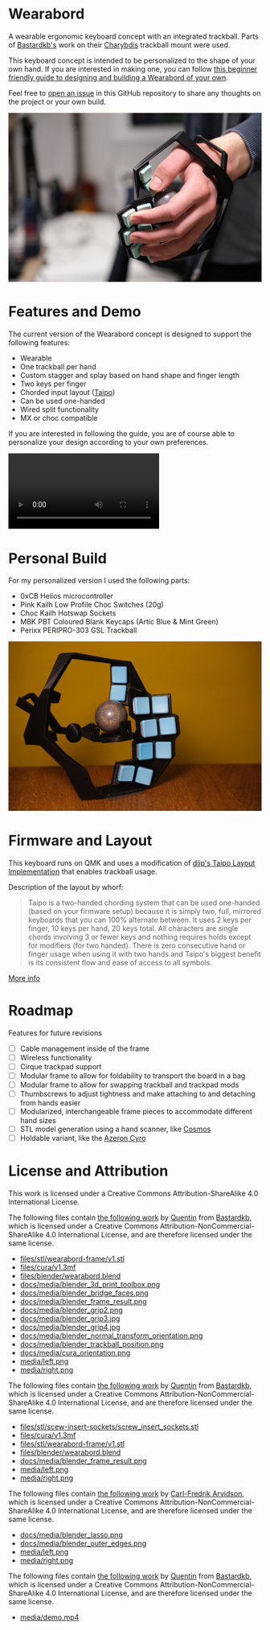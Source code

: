 # Wearabord

A wearable ergonomic keyboard concept with an integrated trackball. Parts of [Bastardkb's](https://bastardkb.com/) work on their [Charybdis](https://github.com/Bastardkb/Charybdis) trackball mount were used.

This keyboard concept is intended to be personalized to the shape of your own hand. If you are interested in making one, you can follow [this beginner friendly guide to designing and building a Wearabord of your own](/docs/build_guide.md).

Feel free to [open an issue](https://docs.github.com/en/issues/tracking-your-work-with-issues/creating-an-issue) in this GitHub repository to share any thoughts on the project or your own build.

![](media/left.jpg)

# Features and Demo

The current version of the Wearabord concept is designed to support the following features:

- Wearable
- One trackball per hand
- Custom stagger and splay based on hand shape and finger length
- Two keys per finger
- Chorded input layout ([Taipo](https://inkeys.wiki/en/keymaps/taipo))
- Can be used one-handed
- Wired split functionality
- MX or choc compatible

If you are interested in following the guide, you are of course able to personalize your design according to your own preferences.

![](media/demo.mp4)

# Personal Build

For my personalized version I used the following parts:

- 0xCB Helios microcontroller
- Pink Kailh Low Profile Choc Switches (20g)
- Choc Kailh Hotswap Sockets
- MBK PBT Coloured Blank Keycaps (Artic Blue & Mint Green)
- Perixx PERIPRO-303 GSL Trackball

![](media/right.jpg)

# Firmware and Layout

This keyboard runs on QMK and uses a modification of [dlip's Taipo Layout Implementation](https://github.com/dlip/qmk_firmware/blob/chouchou/users/dlip/taipo.md) that enables trackball usage.

Description of the layout by whorf:

>Taipo is a two-handed chording system that can be used one-handed (based on your firmware setup) because it is simply two, full, mirrored keyboards that you can 100% alternate between. It uses 2 keys per finger, 10 keys per hand, 20 keys total. All characters are single chords involving 3 or fewer keys and nothing requires holds except for modifiers (for two handed). There is zero consecutive hand or finger usage when using it with two hands and Taipo's biggest benefit is its consistent flow and ease of access to all symbols.

[More info](https://inkeys.wiki/en/keymaps/taipo)

# Roadmap

Features for future revisions

- [ ] Cable management inside of the frame
- [ ] Wireless functionality
- [ ] Cirque trackpad support
- [ ] Modular frame to allow for foldability to transport the board in a bag
- [ ] Modular frame to allow for swapping trackball and trackpad mods
- [ ] Thumbscrews to adjust tightness and make attaching to and detaching from hands easier
- [ ] Modularized, interchangeable frame pieces to accommodate different hand sizes
- [ ] STL model generation using a hand scanner, like [Cosmos](https://github.com/rianadon/Cosmos-Keyboards/)
- [ ] Holdable variant, like the [Azeron Cyro](https://store.azeron.eu/azeron-keypads#keypad=cyro)

# License and Attribution

This work is licensed under a Creative Commons Attribution-ShareAlike 4.0 International License.

The following files contain [the following work](https://github.com/Bastardkb/Charybdis/blob/main/files/mods/printable-btu-screws/bottom.stl) by [Quentin](https://github.com/bstiq) from [Bastardkb](https://github.com/Bastardkb), which is licensed under a Creative Commons Attribution-NonCommercial-ShareAlike 4.0 International License, and are therefore licensed under the same license.

- [files/stl/wearabord-frame/v1.stl](files/stl/wearabord-frame/v1.stl)
- [files/cura/v1.3mf](files/cura/v1.3mf)
- [files/blender/wearabord.blend](files/blender/wearabord.blend)
- [docs/media/blender_3d_print_toolbox.png](docs/media/blender_3d_print_toolbox.png)
- [docs/media/blender_bridge_faces.png](docs/media/blender_bridge_faces.png)
- [docs/media/blender_frame_result.png](docs/media/blender_frame_result.png)
- [docs/media/blender_grip2.png](docs/media/blender_grip2.png)
- [docs/media/blender_grip3.jpg](docs/media/blender_grip3.jpg)
- [docs/media/blender_grip4.jpg](docs/media/blender_grip4.jpg)
- [docs/media/blender_normal_transform_orientation.png](docs/media/blender_normal_transform_orientation.png)
- [docs/media/blender_trackball_position.png](docs/media/blender_trackball_position.png)
- [docs/media/cura_orientation.png](docs/media/cura_orientation.png)
- [media/left.png](media/left.png)
- [media/right.png](media/right.png)

The following files contain [the following work](https://github.com/Bastardkb/Charybdis/blob/main/files/3x5%20nano/charybdisnano_v2_v187.stl) by [Quentin](https://github.com/bstiq) from [Bastardkb](https://github.com/Bastardkb), which is licensed under a Creative Commons Attribution-NonCommercial-ShareAlike 4.0 International License, and are therefore licensed under the same license.

- [files/stl/scew-insert-sockets/screw_insert_sockets.stl](files/stl/scew-insert-sockets/screw_insert_sockets.stl)
- [files/cura/v1.3mf](files/cura/v1.3mf)
- [files/stl/wearabord-frame/v1.stl](files/stl/wearabord-frame/v1.stl)
- [files/blender/wearabord.blend](files/blender/wearabord.blend)
- [docs/media/blender_frame_result.png](docs/media/blender_frame_result.png)
- [media/left.png](media/left.png)
- [media/right.png](media/right.png)

The following files contain [the following work](https://github.com/Bastardkb/Charybdis/blob/main/files/mods/printable-btu/printable_btu_2.5mm_ball.stl) by [Carl-Fredrik Arvidson](https://github.com/cfarvidson), which is licensed under a Creative Commons Attribution-NonCommercial-ShareAlike 4.0 International License, and are therefore licensed under the same license.

- [docs/media/blender_lasso.png](docs/media/blender_lasso.png)
- [docs/media/blender_outer_edges.png](docs/media/blender_outer_edges.png)
- [media/left.png](media/left.png)
- [media/right.png](media/right.png)

The following files contain [the following work](https://github.com/Bastardkb/Charybdis/blob/main/files/mods/veichu/veichu.stl) by [Quentin](https://github.com/bstiq) from [Bastardkb](https://github.com/Bastardkb), which is licensed under a Creative Commons Attribution-NonCommercial-ShareAlike 4.0 International License, and are therefore licensed under the same license.

- [media/demo.mp4](media/demo.mp4)